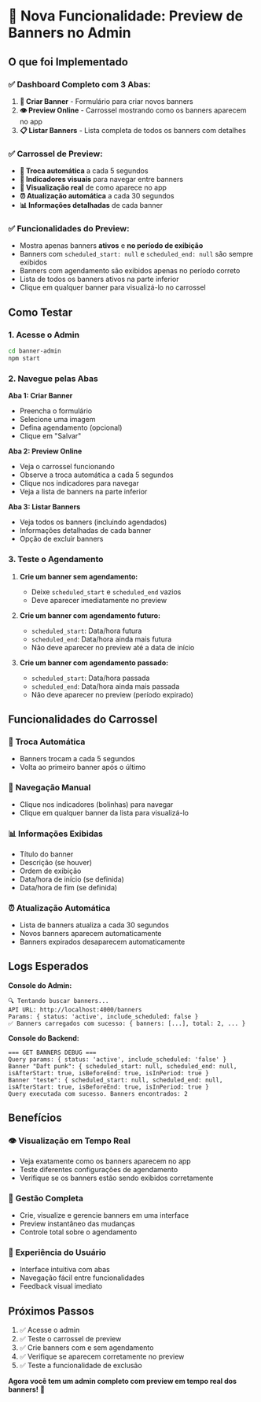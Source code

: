 # 🎯 Nova Funcionalidade: Preview de Banners no Admin

## O que foi Implementado

### ✅ **Dashboard Completo com 3 Abas:**

1. **📝 Criar Banner** - Formulário para criar novos banners
2. **👁️ Preview Online** - Carrossel mostrando como os banners aparecem no app
3. **📋 Listar Banners** - Lista completa de todos os banners com detalhes

### ✅ **Carrossel de Preview:**

- **🔄 Troca automática** a cada 5 segundos
- **🎯 Indicadores visuais** para navegar entre banners
- **📱 Visualização real** de como aparece no app
- **⏰ Atualização automática** a cada 30 segundos
- **📊 Informações detalhadas** de cada banner

### ✅ **Funcionalidades do Preview:**

- Mostra apenas banners **ativos** e **no período de exibição**
- Banners com `scheduled_start: null` e `scheduled_end: null` são sempre exibidos
- Banners com agendamento são exibidos apenas no período correto
- Lista de todos os banners ativos na parte inferior
- Clique em qualquer banner para visualizá-lo no carrossel

## Como Testar

### 1. **Acesse o Admin**
```bash
cd banner-admin
npm start
```

### 2. **Navegue pelas Abas**

**Aba 1: Criar Banner**
- Preencha o formulário
- Selecione uma imagem
- Defina agendamento (opcional)
- Clique em "Salvar"

**Aba 2: Preview Online**
- Veja o carrossel funcionando
- Observe a troca automática a cada 5 segundos
- Clique nos indicadores para navegar
- Veja a lista de banners na parte inferior

**Aba 3: Listar Banners**
- Veja todos os banners (incluindo agendados)
- Informações detalhadas de cada banner
- Opção de excluir banners

### 3. **Teste o Agendamento**

1. **Crie um banner sem agendamento:**
   - Deixe `scheduled_start` e `scheduled_end` vazios
   - Deve aparecer imediatamente no preview

2. **Crie um banner com agendamento futuro:**
   - `scheduled_start`: Data/hora futura
   - `scheduled_end`: Data/hora ainda mais futura
   - Não deve aparecer no preview até a data de início

3. **Crie um banner com agendamento passado:**
   - `scheduled_start`: Data/hora passada
   - `scheduled_end`: Data/hora ainda mais passada
   - Não deve aparecer no preview (período expirado)

## Funcionalidades do Carrossel

### 🔄 **Troca Automática**
- Banners trocam a cada 5 segundos
- Volta ao primeiro banner após o último

### 🎯 **Navegação Manual**
- Clique nos indicadores (bolinhas) para navegar
- Clique em qualquer banner da lista para visualizá-lo

### 📊 **Informações Exibidas**
- Título do banner
- Descrição (se houver)
- Ordem de exibição
- Data/hora de início (se definida)
- Data/hora de fim (se definida)

### ⏰ **Atualização Automática**
- Lista de banners atualiza a cada 30 segundos
- Novos banners aparecem automaticamente
- Banners expirados desaparecem automaticamente

## Logs Esperados

**Console do Admin:**
```
🔍 Tentando buscar banners...
API URL: http://localhost:4000/banners
Params: { status: 'active', include_scheduled: false }
✅ Banners carregados com sucesso: { banners: [...], total: 2, ... }
```

**Console do Backend:**
```
=== GET BANNERS DEBUG ===
Query params: { status: 'active', include_scheduled: 'false' }
Banner "Daft punk": { scheduled_start: null, scheduled_end: null, isAfterStart: true, isBeforeEnd: true, isInPeriod: true }
Banner "teste": { scheduled_start: null, scheduled_end: null, isAfterStart: true, isBeforeEnd: true, isInPeriod: true }
Query executada com sucesso. Banners encontrados: 2
```

## Benefícios

### 👁️ **Visualização em Tempo Real**
- Veja exatamente como os banners aparecem no app
- Teste diferentes configurações de agendamento
- Verifique se os banners estão sendo exibidos corretamente

### 🎯 **Gestão Completa**
- Crie, visualize e gerencie banners em uma interface
- Preview instantâneo das mudanças
- Controle total sobre o agendamento

### 📱 **Experiência do Usuário**
- Interface intuitiva com abas
- Navegação fácil entre funcionalidades
- Feedback visual imediato

## Próximos Passos

1. ✅ Acesse o admin
2. ✅ Teste o carrossel de preview
3. ✅ Crie banners com e sem agendamento
4. ✅ Verifique se aparecem corretamente no preview
5. ✅ Teste a funcionalidade de exclusão

**Agora você tem um admin completo com preview em tempo real dos banners!** 🎉
